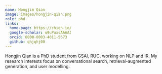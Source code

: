 ```yaml
---
name: Hongjin Qian
image: images/hongjin-qian.png
role: phd
links:
  home-page: https://chien.io/
  google-scholar: u9uPuxsAAAAJ
  orcid: 0000-0003-4011-5673
  github: qhjqhj00
---
```


Hongjin Qian is a PhD student from GSAI, RUC, working on NLP and IR. My research interests focus on conversational search, retrieval-augmented generation, and user modelling. 
